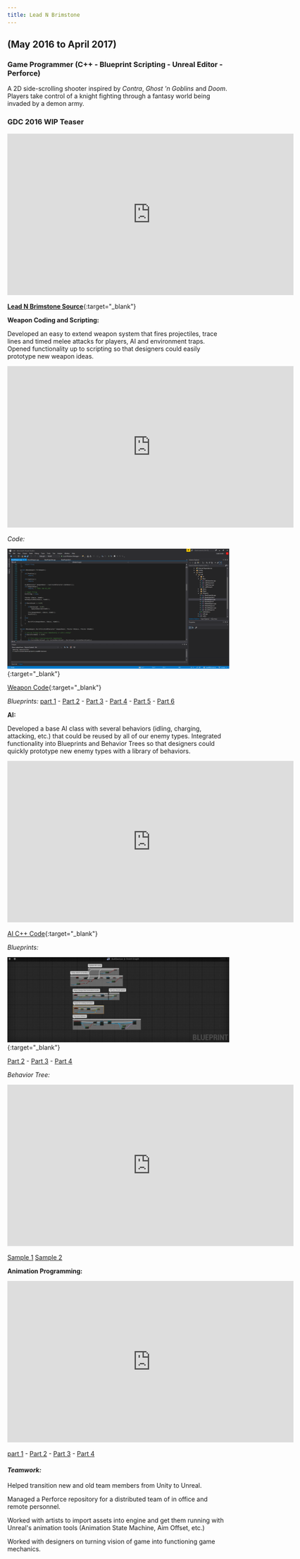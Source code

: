 ```yaml
---
title: Lead N Brimstone
---
```

## (May 2016 to April 2017)
### Game Programmer (C++ - Blueprint Scripting - Unreal Editor - Perforce)

A 2D side-scrolling shooter inspired by _Contra_, _Ghost 'n Goblins_ and _Doom_. Players take control of a knight fighting through a fantasy world being invaded by a demon army.

### GDC 2016 WIP Teaser
<iframe src="https://drive.google.com/file/d/0ByegvJ7suqvHRjFoTTNPbW5TM2c/preview" width="650" height="366" FrameBorder="0"></iframe>

[**Lead N Brimstone Source**](https://github.com/calebsmth54/LeadNBrimstone){:target="_blank"}
<div style="display:none;">_</div>

**Weapon Coding and Scripting:**

Developed an easy to extend weapon system that fires projectiles, trace lines and timed melee attacks for players, AI and environment traps. Opened functionality up to scripting so that designers could easily prototype new weapon ideas.

<iframe src="https://drive.google.com/file/d/1YyE4jJCYvN8OunKgTcyOfLvUAG3G69vW/preview" width="650" height="366" FrameBorder="0"></iframe>
<div style="display:none;">_</div>

*Code:*

[![Lead N Brimstone Code Sample](/assets/img/LnB/CodeSample.PNG)](/assets/img/LnB/CodeSample.PNG){:target="_blank"}
<div style="display:none;">_</div>

[Weapon Code](https://github.com/calebsmth54/LeadNBrimstone/tree/master/LnB/Source/LnB/Weapons){:target="_blank"}
<div style="display:none;">_</div>

*Blueprints:*
[part 1](/assets/img/LnB/BPPreview1.png) -
[Part 2](/assets/img/LnB/BPPreview2.png) -
[Part 3](/assets/img/LnB/BPPreview3.png) -
[Part 4](/assets/img/LnB/BPPreview4.png) -
[Part 5](/assets/img/LnB/BPPreview5.png) -
[Part 6](/assets/img/LnB/BPPreview6.png)

**AI:**

Developed a base AI class with several behaviors (idling, charging, attacking, etc.) that could be reused by all of our enemy types. Integrated functionality into Blueprints and Behavior Trees so that designers could quickly prototype new enemy types with a library of behaviors.

<iframe src="https://drive.google.com/file/d/1xDrt9fPpLisiSFuHXgT2pWqhPp3CveSC/preview" width="650" height="366" FrameBorder="0"></iframe>

[AI C++ Code](https://github.com/calebsmth54/LeadNBrimstone/tree/master/LnB/Source/LnB/AI){:target="_blank"}
<div style="display:none;">_</div>

*Blueprints:*

[![Lead N Brimstone AI Blueprint Preview](/assets/img/LnB/AI_Blueprint0.PNG)](/assets/img/LnB/AI_Blueprint0.PNG){:target="_blank"}
<div style="display:none;">_</div>

[Part 2](/assets/img/LnB/AI_Blueprint1.PNG) -
[Part 3](/assets/img/LnB/AI_Blueprint2.PNG) -
[Part 4](/assets/img/LnB/AI_Blueprint3.PNG)

*Behavior Tree:*

<iframe src="https://drive.google.com/open?id=19-fLg-bduYLE7vwJVEE7kqbCNhIdVGjT/preview" width="650" height="366" FrameBorder="0"></iframe>
<div style="display:none;">_</div>

[Sample 1](/assets/img/LnB/AI_BT1.PNG)
[Sample 2](/assets/img/LnB/AI_BT2.PNG)

**Animation Programming:**

<iframe src="https://drive.google.com/open?id=1yjPYCPkHi7sypdSA7rYtcmbvT3H-oTai/preview" width="650" height="366" FrameBorder="0"></iframe>
<div style="display:none;">_</div>

[part 1](/assets/img/LnB/Knight_AnimBP1.PNG) -
[Part 2](/assets/img/LnB/Knight_AnimBP2.PNG) -
[Part 3](/assets/img/LnB/Knight_AnimBP3.PNG) -
[Part 4](/assets/img/LnB/Knight_AnimBP4.PNG)

#### *Teamwork:*

Helped transition new and old team members from Unity to Unreal.

Managed a Perforce repository for a distributed team of in office and remote personnel.

Worked with artists to import assets into engine and get them running with Unreal's animation tools (Animation State Machine, Aim Offset, etc.)

Worked with designers on turning vision of game into functioning game mechanics.